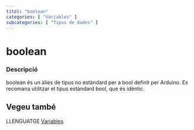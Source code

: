 ```yaml
---
títol: "boolean"
categories: [ "Variables" ]
subcategories: [ "Tipus de dades" ]
---
```


# boolean

### Descripció

boolean és un àlies de tipus no estàndard per a bool definit per Arduino. Es recomana utilitzar el tipus estàndard bool, que és idèntic.

## Vegeu també

LLENGUATGE [Variables](../Variables.md)
